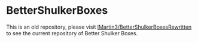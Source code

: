 # BetterShulkerBoxes

This is an old repository, please visit [lMartin3/BetterShulkerBoxesRewritten](https://github.com/lMartin3/BetterShulkerBoxesRewritten) to see the current repository of Better Shulker Boxes.
